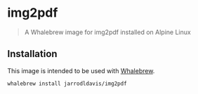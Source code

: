 # img2pdf

> A Whalebrew image for img2pdf installed on Alpine Linux

## Installation

This image is intended to be used with [Whalebrew](https://github.com/whalebrew/whalebrew).

```sh
whalebrew install jarrodldavis/img2pdf
```
